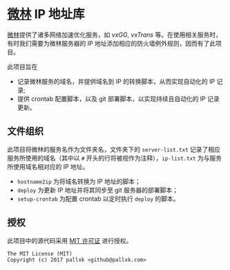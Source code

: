 # [微林] IP 地址库

[微林]提供了诸多网络加速优化服务，如 *vxGG*, *vxTrans* 等。在使用相关服务时，有时我们需要为微林服务器的 IP 地址添加相应的防火墙例外规则，因而有了此项目。

此项目旨在

* 记录微林服务的域名，并提供域名到 IP 的转换脚本，从而实现自动化的 IP 记录;
* 提供 crontab 配置脚本，以及 git 部署脚本，以实现持续且自动化的 IP 记录更新。


## 文件组织

此项目将微林的服务名作为文件夹名，文件夹下的 `server-list.txt` 记录了相应服务所使用的域名（其中以 `#` 开头的行将被视作为注释），`ip-list.txt` 为与服务所使用域名相对应的 IP 地址。

* `hostname2ip` 为将域名转换为 IP 地址的脚本；
* `deploy` 为更新 IP 地址并将其同步至 git 服务器的部署脚本；
* `setup-crontab` 为配置 crontab 以定时执行 `deploy` 的脚本。


## 授权

此项目中的源代码采用 [MIT 许可证](LICENSE.txt) 进行授权。

```
The MIT License (MIT)
Copyright (c) 2017 pallxk <github@pallxk.com>
```



[微林]: https://vnet.link/
